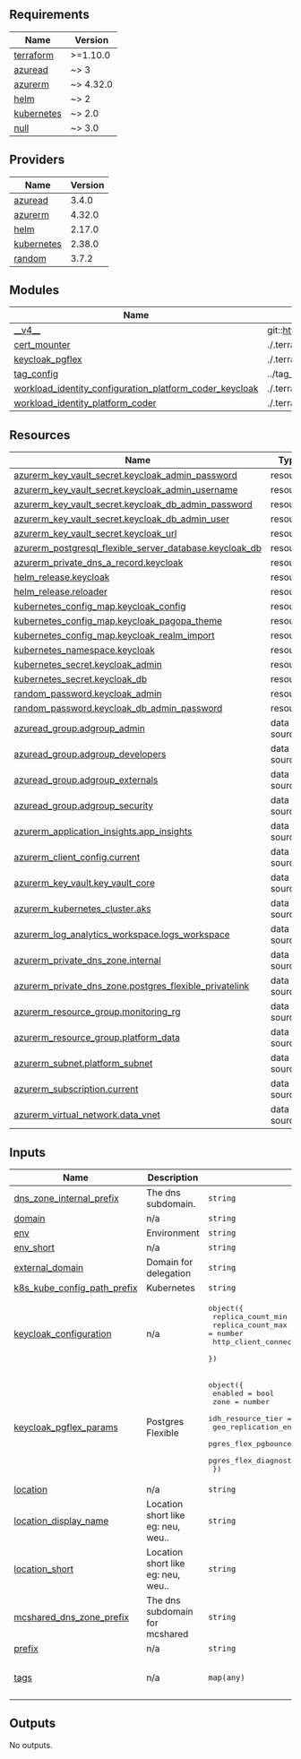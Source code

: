 <!-- markdownlint-disable -->
<!-- BEGIN_TF_DOCS -->
## Requirements

| Name | Version |
|------|---------|
| <a name="requirement_terraform"></a> [terraform](#requirement\_terraform) | >=1.10.0 |
| <a name="requirement_azuread"></a> [azuread](#requirement\_azuread) | ~> 3 |
| <a name="requirement_azurerm"></a> [azurerm](#requirement\_azurerm) | ~> 4.32.0 |
| <a name="requirement_helm"></a> [helm](#requirement\_helm) | ~> 2 |
| <a name="requirement_kubernetes"></a> [kubernetes](#requirement\_kubernetes) | ~> 2.0 |
| <a name="requirement_null"></a> [null](#requirement\_null) | ~> 3.0 |

## Providers

| Name | Version |
|------|---------|
| <a name="provider_azuread"></a> [azuread](#provider\_azuread) | 3.4.0 |
| <a name="provider_azurerm"></a> [azurerm](#provider\_azurerm) | 4.32.0 |
| <a name="provider_helm"></a> [helm](#provider\_helm) | 2.17.0 |
| <a name="provider_kubernetes"></a> [kubernetes](#provider\_kubernetes) | 2.38.0 |
| <a name="provider_random"></a> [random](#provider\_random) | 3.7.2 |

## Modules

| Name | Source | Version |
|------|--------|---------|
| <a name="module___v4__"></a> [\_\_v4\_\_](#module\_\_\_v4\_\_) | git::https://github.com/pagopa/terraform-azurerm-v4.git | ac214b087ff30caa40cd505d30c4a783bc81efe0 |
| <a name="module_cert_mounter"></a> [cert\_mounter](#module\_cert\_mounter) | ./.terraform/modules/__v4__/cert_mounter | n/a |
| <a name="module_keycloak_pgflex"></a> [keycloak\_pgflex](#module\_keycloak\_pgflex) | ./.terraform/modules/__v4__/IDH/postgres_flexible_server | n/a |
| <a name="module_tag_config"></a> [tag\_config](#module\_tag\_config) | ../tag_config | n/a |
| <a name="module_workload_identity_configuration_platform_coder_keycloak"></a> [workload\_identity\_configuration\_platform\_coder\_keycloak](#module\_workload\_identity\_configuration\_platform\_coder\_keycloak) | ./.terraform/modules/__v4__/kubernetes_workload_identity_configuration | n/a |
| <a name="module_workload_identity_platform_coder"></a> [workload\_identity\_platform\_coder](#module\_workload\_identity\_platform\_coder) | ./.terraform/modules/__v4__/kubernetes_workload_identity_init | n/a |

## Resources

| Name | Type |
|------|------|
| [azurerm_key_vault_secret.keycloak_admin_password](https://registry.terraform.io/providers/hashicorp/azurerm/latest/docs/resources/key_vault_secret) | resource |
| [azurerm_key_vault_secret.keycloak_admin_username](https://registry.terraform.io/providers/hashicorp/azurerm/latest/docs/resources/key_vault_secret) | resource |
| [azurerm_key_vault_secret.keycloak_db_admin_password](https://registry.terraform.io/providers/hashicorp/azurerm/latest/docs/resources/key_vault_secret) | resource |
| [azurerm_key_vault_secret.keycloak_db_admin_user](https://registry.terraform.io/providers/hashicorp/azurerm/latest/docs/resources/key_vault_secret) | resource |
| [azurerm_key_vault_secret.keycloak_url](https://registry.terraform.io/providers/hashicorp/azurerm/latest/docs/resources/key_vault_secret) | resource |
| [azurerm_postgresql_flexible_server_database.keycloak_db](https://registry.terraform.io/providers/hashicorp/azurerm/latest/docs/resources/postgresql_flexible_server_database) | resource |
| [azurerm_private_dns_a_record.keycloak](https://registry.terraform.io/providers/hashicorp/azurerm/latest/docs/resources/private_dns_a_record) | resource |
| [helm_release.keycloak](https://registry.terraform.io/providers/hashicorp/helm/latest/docs/resources/release) | resource |
| [helm_release.reloader](https://registry.terraform.io/providers/hashicorp/helm/latest/docs/resources/release) | resource |
| [kubernetes_config_map.keycloak_config](https://registry.terraform.io/providers/hashicorp/kubernetes/latest/docs/resources/config_map) | resource |
| [kubernetes_config_map.keycloak_pagopa_theme](https://registry.terraform.io/providers/hashicorp/kubernetes/latest/docs/resources/config_map) | resource |
| [kubernetes_config_map.keycloak_realm_import](https://registry.terraform.io/providers/hashicorp/kubernetes/latest/docs/resources/config_map) | resource |
| [kubernetes_namespace.keycloak](https://registry.terraform.io/providers/hashicorp/kubernetes/latest/docs/resources/namespace) | resource |
| [kubernetes_secret.keycloak_admin](https://registry.terraform.io/providers/hashicorp/kubernetes/latest/docs/resources/secret) | resource |
| [kubernetes_secret.keycloak_db](https://registry.terraform.io/providers/hashicorp/kubernetes/latest/docs/resources/secret) | resource |
| [random_password.keycloak_admin](https://registry.terraform.io/providers/hashicorp/random/latest/docs/resources/password) | resource |
| [random_password.keycloak_db_admin_password](https://registry.terraform.io/providers/hashicorp/random/latest/docs/resources/password) | resource |
| [azuread_group.adgroup_admin](https://registry.terraform.io/providers/hashicorp/azuread/latest/docs/data-sources/group) | data source |
| [azuread_group.adgroup_developers](https://registry.terraform.io/providers/hashicorp/azuread/latest/docs/data-sources/group) | data source |
| [azuread_group.adgroup_externals](https://registry.terraform.io/providers/hashicorp/azuread/latest/docs/data-sources/group) | data source |
| [azuread_group.adgroup_security](https://registry.terraform.io/providers/hashicorp/azuread/latest/docs/data-sources/group) | data source |
| [azurerm_application_insights.app_insights](https://registry.terraform.io/providers/hashicorp/azurerm/latest/docs/data-sources/application_insights) | data source |
| [azurerm_client_config.current](https://registry.terraform.io/providers/hashicorp/azurerm/latest/docs/data-sources/client_config) | data source |
| [azurerm_key_vault.key_vault_core](https://registry.terraform.io/providers/hashicorp/azurerm/latest/docs/data-sources/key_vault) | data source |
| [azurerm_kubernetes_cluster.aks](https://registry.terraform.io/providers/hashicorp/azurerm/latest/docs/data-sources/kubernetes_cluster) | data source |
| [azurerm_log_analytics_workspace.logs_workspace](https://registry.terraform.io/providers/hashicorp/azurerm/latest/docs/data-sources/log_analytics_workspace) | data source |
| [azurerm_private_dns_zone.internal](https://registry.terraform.io/providers/hashicorp/azurerm/latest/docs/data-sources/private_dns_zone) | data source |
| [azurerm_private_dns_zone.postgres_flexible_privatelink](https://registry.terraform.io/providers/hashicorp/azurerm/latest/docs/data-sources/private_dns_zone) | data source |
| [azurerm_resource_group.monitoring_rg](https://registry.terraform.io/providers/hashicorp/azurerm/latest/docs/data-sources/resource_group) | data source |
| [azurerm_resource_group.platform_data](https://registry.terraform.io/providers/hashicorp/azurerm/latest/docs/data-sources/resource_group) | data source |
| [azurerm_subnet.platform_subnet](https://registry.terraform.io/providers/hashicorp/azurerm/latest/docs/data-sources/subnet) | data source |
| [azurerm_subscription.current](https://registry.terraform.io/providers/hashicorp/azurerm/latest/docs/data-sources/subscription) | data source |
| [azurerm_virtual_network.data_vnet](https://registry.terraform.io/providers/hashicorp/azurerm/latest/docs/data-sources/virtual_network) | data source |

## Inputs

| Name | Description | Type | Default | Required |
|------|-------------|------|---------|:--------:|
| <a name="input_dns_zone_internal_prefix"></a> [dns\_zone\_internal\_prefix](#input\_dns\_zone\_internal\_prefix) | The dns subdomain. | `string` | `""` | no |
| <a name="input_domain"></a> [domain](#input\_domain) | n/a | `string` | n/a | yes |
| <a name="input_env"></a> [env](#input\_env) | Environment | `string` | n/a | yes |
| <a name="input_env_short"></a> [env\_short](#input\_env\_short) | n/a | `string` | n/a | yes |
| <a name="input_external_domain"></a> [external\_domain](#input\_external\_domain) | Domain for delegation | `string` | n/a | yes |
| <a name="input_k8s_kube_config_path_prefix"></a> [k8s\_kube\_config\_path\_prefix](#input\_k8s\_kube\_config\_path\_prefix) | Kubernetes | `string` | `"~/.kube"` | no |
| <a name="input_keycloak_configuration"></a> [keycloak\_configuration](#input\_keycloak\_configuration) | n/a | <pre>object({<br/>    replica_count_min                 = number<br/>    replica_count_max                 = number<br/>    http_client_connection_ttl_millis = number<br/>  })</pre> | n/a | yes |
| <a name="input_keycloak_pgflex_params"></a> [keycloak\_pgflex\_params](#input\_keycloak\_pgflex\_params) | Postgres Flexible | <pre>object({<br/>    enabled                                = bool<br/>    zone                                   = number<br/>    idh_resource_tier                      = string<br/>    geo_replication_enabled                = bool<br/>    pgres_flex_pgbouncer_enabled           = bool<br/>    pgres_flex_diagnostic_settings_enabled = bool<br/>  })</pre> | n/a | yes |
| <a name="input_location"></a> [location](#input\_location) | n/a | `string` | n/a | yes |
| <a name="input_location_display_name"></a> [location\_display\_name](#input\_location\_display\_name) | Location short like eg: neu, weu.. | `string` | n/a | yes |
| <a name="input_location_short"></a> [location\_short](#input\_location\_short) | Location short like eg: neu, weu.. | `string` | n/a | yes |
| <a name="input_mcshared_dns_zone_prefix"></a> [mcshared\_dns\_zone\_prefix](#input\_mcshared\_dns\_zone\_prefix) | The dns subdomain for mcshared | `string` | `null` | no |
| <a name="input_prefix"></a> [prefix](#input\_prefix) | n/a | `string` | n/a | yes |
| <a name="input_tags"></a> [tags](#input\_tags) | n/a | `map(any)` | <pre>{<br/>  "CreatedBy": "Terraform"<br/>}</pre> | no |

## Outputs

No outputs.
<!-- END_TF_DOCS -->
